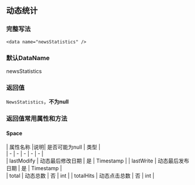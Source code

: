 ## 动态统计

### 完整写法
```
<data name="newsStatistics" />
```

### 默认DataName
newsStatistics

### 返回值
`NewsStatistics`，**不为null**

### 返回值常用属性和方法

#### Space
|  属性名称  |说明| 是否可能为null   | 类型  |    
|  -  |  -  |  -  |  -  |  -  |      
|  lastModify  |  动态最后修改日期  |  是  | Timestamp   | 
|  lastWrite  |  动态最后发布日期  |  是  | Timestamp   |  
|  total  |  动态总数  |  否  | int   | 
|  totalHits  |  动态点击总数  | 否  | int   |
